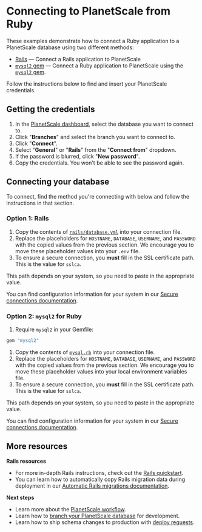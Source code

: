 # Connecting to PlanetScale from Ruby

These examples demonstrate how to connect a Ruby application to a PlanetScale database using two different methods:

- [Rails](https://github.com/planetscale/examples/tree/main/ruby/rails) &mdash; Connect a Rails application to PlanetScale
- [`mysql2` gem](https://github.com/planetscale/examples/blob/main/ruby/mysql.rb) &mdash; Connect a Ruby application to PlanetScale using the [`mysql2` gem](https://github.com/brianmario/mysql2).

Follow the instructions below to find and insert your PlanetScale credentials.

## Getting the credentials

1. In the [PlanetScale dashboard](https://app.planetscale.com), select the database you want to connect to.
2. Click "**Branches**" and select the branch you want to connect to.
3. Click "**Connect**".
4. Select "**General**" or "**Rails**" from the "**Connect from**" dropdown.
5. If the password is blurred, click "**New password**".
6. Copy the credentials. You won't be able to see the password again.

## Connecting your database

To connect, find the method you're connecting with below and follow the instructions in that section.

### Option 1: Rails

1. Copy the contents of [`rails/database.yml`](https://github.com/planetscale/examples/blob/main/ruby/rails/database.yml) into your connection file.
2. Replace the placeholders for `HOSTNAME`, `DATABASE`, `USERNAME`, and `PASSWORD` with the copied values from the previous section. We encourage you to move these placeholder values into your `.env` file.
3. To ensure a secure connection, you **must** fill in the SSL certificate path. This is the value for `sslca`.

This path depends on your system, so you need to paste in the appropriate value.

You can find configuration information for your system in our [Secure connections documentation](/concepts/secure-connections#ca-root-configuration).

### Option 2: `mysql2` for Ruby

1. Require `mysql2` in your Gemfile:
```ruby
gem "mysql2"
```
1. Copy the contents of [`mysql.rb`](https://github.com/planetscale/examples/blob/main/ruby/mysql.rb) into your connection file.
2. Replace the placeholders for `HOSTNAME`, `DATABASE`, `USERNAME`, and `PASSWORD` with the copied values from the previous section. We encourage you to move these placeholder values into your local environment variables file.
3. To ensure a secure connection, you **must** fill in the SSL certificate path. This is the value for `sslca`.

This path depends on your system, so you need to paste in the appropriate value.

You can find configuration information for your system in our [Secure connections documentation](/concepts/secure-connections#ca-root-configuration).

## More resources

**Rails resources**
- For more in-depth Rails instructions, check out the [Rails quickstart](https://docs.planetscale.com/tutorials/connect-rails-app).
- You can learn how to automatically copy Rails migration data during deployment in our [Automatic Rails migrations documentation](https://docs.planetscale.com/tutorials/automatic-rails-migrations).

**Next steps**

- Learn more about the [PlanetScale workflow](https://docs.planetscale.com/concepts/planetscale-workflow).
- Learn how to [branch your PlanetScale database](https://docs.planetscale.com/concepts/branching) for development.
- Learn how to ship schema changes to production with [deploy requests](https://docs.planetscale.com/concepts/deploy-requests).